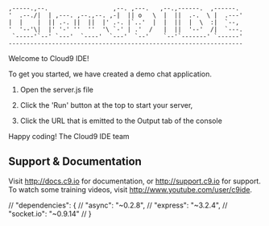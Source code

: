 
    ,-----.,--.                  ,--. ,---.   ,--.,------.  ,------.
    '  .--./|  | ,---. ,--.,--. ,-|  || o   \  |  ||  .-.  \ |  .---'
    |  |    |  || .-. ||  ||  |' .-. |`..'  |  |  ||  |  \  :|  `--, 
    '  '--'\|  |' '-' ''  ''  '\ `-' | .'  /   |  ||  '--'  /|  `---.
     `-----'`--' `---'  `----'  `---'  `--'    `--'`-------' `------'
    ----------------------------------------------------------------- 


Welcome to Cloud9 IDE!

To get you started, we have created a demo chat application.

1) Open the server.js file

2) Click the 'Run' button at the top to start your server,

3) Click the URL that is emitted to the Output tab of the console

Happy coding!
The Cloud9 IDE team

## Support & Documentation

Visit http://docs.c9.io for documentation, or http://support.c9.io for support.
To watch some training videos, visit http://www.youtube.com/user/c9ide.


//  "dependencies": {
//    "async": "~0.2.8",
//    "express": "~3.2.4",
//    "socket.io": "~0.9.14"
//  }